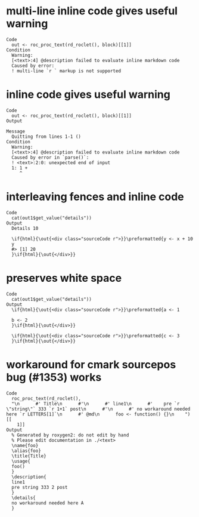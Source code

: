 # multi-line inline code gives useful warning

    Code
      out <- roc_proc_text(rd_roclet(), block)[[1]]
    Condition
      Warning:
      [<text>:4] @description failed to evaluate inline markdown code
      Caused by error:
      ! multi-line `r ` markup is not supported

# inline code gives useful warning

    Code
      out <- roc_proc_text(rd_roclet(), block)[[1]]
    Output
      
    Message
      Quitting from lines 1-1 () 
    Condition
      Warning:
      [<text>:4] @description failed to evaluate inline markdown code
      Caused by error in `parse()`:
      ! <text>:2:0: unexpected end of input
      1: 1 + 
         ^

# interleaving fences and inline code

    Code
      cat(out1$get_value("details"))
    Output
      Details 10
      
      \if{html}{\out{<div class="sourceCode r">}}\preformatted{y <- x + 10
      y
      #> [1] 20
      }\if{html}{\out{</div>}}

# preserves white space

    Code
      cat(out1$get_value("details"))
    Output
      \if{html}{\out{<div class="sourceCode r">}}\preformatted{a <- 1
      
      b <- 2
      }\if{html}{\out{</div>}}
      
      \if{html}{\out{<div class="sourceCode r">}}\preformatted{c <- 3
      }\if{html}{\out{</div>}}

# workaround for cmark sourcepos bug (#1353) works

    Code
      roc_proc_text(rd_roclet(),
      "\n      #' Title\n      #'\n      #' line1\n      #'    pre `r \"string\"` 333 `r 1+1` post\n      #'\n      #' no workaround needed here `r LETTERS[1]`\n      #' @md\n      foo <- function() {}\n    ")[[
        1]]
    Output
      % Generated by roxygen2: do not edit by hand
      % Please edit documentation in ./<text>
      \name{foo}
      \alias{foo}
      \title{Title}
      \usage{
      foo()
      }
      \description{
      line1
      pre string 333 2 post
      }
      \details{
      no workaround needed here A
      }

